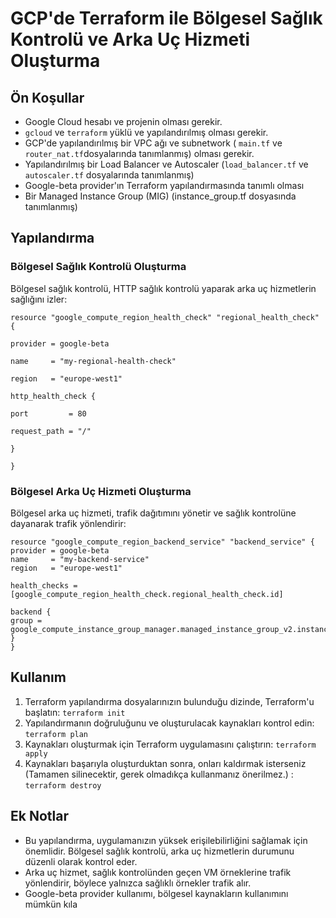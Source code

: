 # GCP'de Terraform ile Bölgesel Sağlık Kontrolü ve Arka Uç Hizmeti Oluşturma

## Ön Koşullar
- Google Cloud hesabı ve projenin olması gerekir.
- `gcloud` ve `terraform` yüklü ve yapılandırılmış olması gerekir.
- GCP'de yapılandırılmış bir VPC ağı ve subnetwork ( `main.tf` ve `router_nat.tf`dosyalarında tanımlanmış) olması gerekir.
- Yapılandırılmış bir Load Balancer ve Autoscaler (`load_balancer.tf` ve `autoscaler.tf` dosyalarında tanımlanmış)
- Google-beta provider'ın Terraform yapılandırmasında tanımlı olması
- Bir Managed Instance Group (MIG) (instance_group.tf dosyasında tanımlanmış)

## Yapılandırma

### Bölgesel Sağlık Kontrolü Oluşturma

Bölgesel sağlık kontrolü, HTTP sağlık kontrolü yaparak arka uç hizmetlerin sağlığını izler:

    resource "google_compute_region_health_check" "regional_health_check" {
  
    provider = google-beta
  
    name     = "my-regional-health-check"
  
    region   = "europe-west1"

    http_health_check {
  
    port         = 80
  
    request_path = "/"
  
    }
  
    }


### Bölgesel Arka Uç Hizmeti Oluşturma

Bölgesel arka uç hizmeti, trafik dağıtımını yönetir ve sağlık kontrolüne dayanarak trafik yönlendirir:

    resource "google_compute_region_backend_service" "backend_service" {
    provider = google-beta
    name     = "my-backend-service"
    region   = "europe-west1"

    health_checks = [google_compute_region_health_check.regional_health_check.id]

    backend {
    group = google_compute_instance_group_manager.managed_instance_group_v2.instance_group
    }
    }
    
## Kullanım
1. Terraform yapılandırma dosyalarınızın bulunduğu dizinde, Terraform'u başlatın:
   `terraform init`
2. Yapılandırmanın doğruluğunu ve oluşturulacak kaynakları kontrol edin:
   `terraform plan`
3. Kaynakları oluşturmak için Terraform uygulamasını çalıştırın:
   `terraform apply`
4. Kaynakları başarıyla oluşturduktan sonra, onları kaldırmak isterseniz (Tamamen silinecektir, gerek olmadıkça kullanmanız önerilmez.) :
   `terraform destroy`

## Ek Notlar
- Bu yapılandırma, uygulamanızın yüksek erişilebilirliğini sağlamak için önemlidir. Bölgesel sağlık kontrolü, arka uç hizmetlerin durumunu düzenli olarak kontrol eder.
- Arka uç hizmet, sağlık kontrolünden geçen VM örneklerine trafik yönlendirir, böylece yalnızca sağlıklı örnekler trafik alır.
- Google-beta provider kullanımı, bölgesel kaynakların kullanımını mümkün kıla
